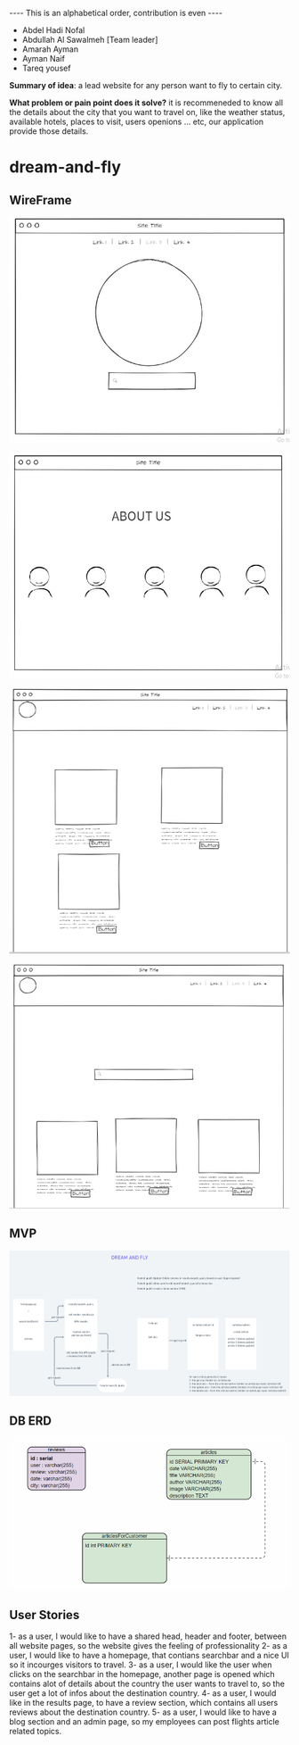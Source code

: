 ---- This is an alphabetical order, contribution is even ----

- Abdel Hadi Nofal
- Abdullah Al Sawalmeh [Team leader]
- Amarah Ayman
- Ayman Naif
- Tareq yousef

**Summary of idea**: a lead website for any person want to fly to certain city.

**What problem or pain point does it solve?** it is recommeneded to know all the details about the city that you want to travel on, like the weather status, available hotels, places to visit, users openions ... etc, our application provide those details.

# dream-and-fly

## WireFrame

![HomePage](img/general/homepage.jfif)

![About us](img/general/about-us.jfif)

![Resutls](img/general/results.jfif)

![Search](img/general/search.jfif)

## MVP

![Our project MVP](img/general/MVP.png)

## DB ERD

![DB ERD](img/general/erd.png)

## User Stories

1- as a user, I would like to have a shared head, header and footer, between all website pages, so the website gives the feeling of professionality
2- as a user, I would like to have a homepage, that contians searchbar and a nice UI so it incourges visitors to travel.
3- as a user, I would like the user when clicks on the searchbar in the homepage, another page is opened which contains alot of details about the country the user wants to travel to, so the user get a lot of infos about the destination country.
4- as a user, I would like in the results page, to have a review section, which contains all users reviews about the destination country.
5- as a user, I would like to have a blog section and an admin page, so my employees can post flights article related topics.
